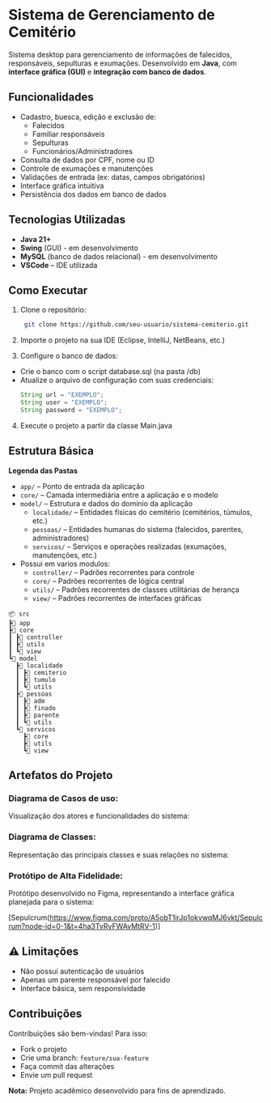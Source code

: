 # Sistema de Gerenciamento de Cemitério

Sistema desktop para gerenciamento de informações de falecidos, responsáveis, sepulturas e exumações. Desenvolvido em **Java**, com **interface gráfica (GUI)** e **integração com banco de dados**.

## Funcionalidades

- Cadastro, buesca, edição e exclusão de:
  - Falecidos
  - Familiar responsáveis
  - Sepulturas
  - Funcionários/Administradores
- Consulta de dados por CPF, nome ou ID
- Controle de exumações e manutenções
- Validações de entrada (ex: datas, campos obrigatórios)
- Interface gráfica intuitiva
- Persistência dos dados em banco de dados

## Tecnologias Utilizadas

- **Java 21+**
- **Swing** (GUI) - em desenvolvimento
- **MySQL** (banco de dados relacional) - em desenvolvimento
- **VSCode** – IDE utilizada

## Como Executar

1. Clone o repositório:
   ```bash
    git clone https://github.com/seu-usuario/sistema-cemiterio.git

2. Importe o projeto na sua IDE (Eclipse, IntelliJ, NetBeans, etc.)

3. Configure o banco de dados:
- Crie o banco com o script database.sql (na pasta /db)
- Atualize o arquivo de configuração com suas credenciais:
    ```Java
    String url = "EXEMPLO";
    String user = "EXEMPLO";
    String password = "EXEMPLO";
    ```

4. Execute o projeto a partir da classe Main.java

## Estrutura Básica

**Legenda das Pastas**
- `app/` – Ponto de entrada da aplicação
- `core/` – Camada intermediária entre a aplicação e o modelo
- `model/` – Estrutura e dados do domínio da aplicação
    - `localidade/` – Entidades físicas do cemitério (cemitérios, túmulos, etc.)
    - `pessoas/` – Entidades humanas do sistema (falecidos, parentes, administradores)
    - `servicos/` – Serviços e operações realizadas (exumações, manutenções, etc.)
- Possui em varios modulos:
    - `controller/` – Padrões recorrentes para controle
    - `core/` – Padrões recorrentes de lógica central
    - `utils/` – Padrões recorrentes de classes utilitárias de herança
    - `view/` – Padrões recorrentes de interfaces gráficas

```
📦 src
┣📂 app
┣📂 core
┃ ┣📂 controller
┃ ┣📂 utils
┃ ┗📂 view
┗📂 model
  ┣📂 localidade
  ┃ ┣📂 cemiterio
  ┃ ┣📂 tumulo
  ┃ ┗📂 utils
  ┣📂 pessoas
  ┃ ┣📂 adm
  ┃ ┣📂 finado
  ┃ ┣📂 parente
  ┃ ┗📂 utils
  ┗📂 servicos
    ┣📂 core
    ┣📂 utils
    ┗📂 view
```

## Artefatos do Projeto

### Diagrama de Casos de uso:

Visualização dos atores e funcionalidades do sistema:

### Diagrama de Classes:

Representação das principais classes e suas relações no sistema:

### Protótipo de Alta Fidelidade:

Protótipo desenvolvido no Figma, representando a interface gráfica planejada para o sistema:

[Sepulcrum(https://www.figma.com/proto/A5obT1irJp1okvwqMJ6vkt/Sepulcrum?node-id=0-1&t=4ha3TvRyFWAvMtRV-1)]

## ⚠️ Limitações

- Não possui autenticação de usuários
- Apenas um parente responsável por falecido
- Interface básica, sem responsividade

## Contribuições

Contribuições são bem-vindas! Para isso:

- Fork o projeto
- Crie uma branch: `feature/sua-feature`
- Faça commit das alterações
- Envie um pull request

**Nota:** Projeto acadêmico desenvolvido para fins de aprendizado.
